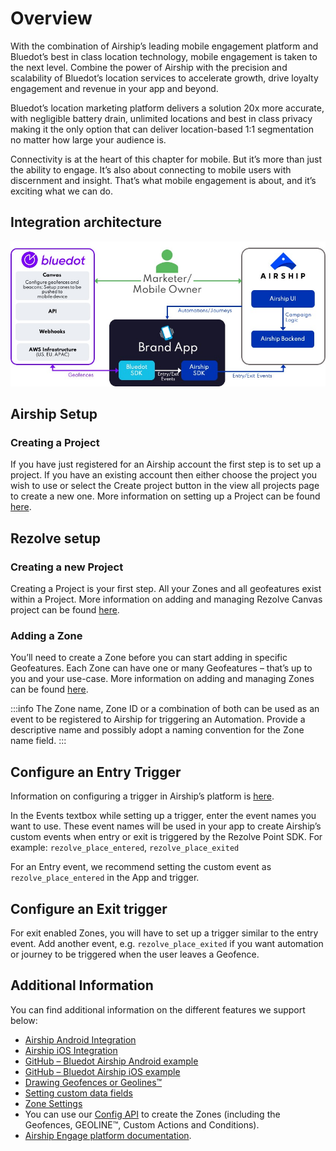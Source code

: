 Overview
===================

With the combination of Airship’s leading mobile engagement platform and Bluedot’s best in class location technology, mobile engagement is taken to the next level. Combine the power of Airship with the precision and scalability of Bluedot’s location services to accelerate growth, drive loyalty engagement and revenue in your app and beyond.

Bluedot’s location marketing platform delivers a solution 20x more accurate, with negligible battery drain, unlimited locations and best in class privacy making it the only option that can deliver location-based 1:1 segmentation no matter how large your audience is.

Connectivity is at the heart of this chapter for mobile. But it’s more than just the ability to engage. It’s also about connecting to mobile users with discernment and insight. That’s what mobile engagement is about, and it’s exciting what we can do.

Integration architecture
------------------------

![](../../assets/Bluedot-Airship-Architecture-Diagram.jpg)

Airship Setup
-------------

### Creating a Project

If you have just registered for an Airship account the first step is to set up a project. If you have an existing account then either choose the project you wish to use or select the Create project button in the view all projects page to create a new one. More information on setting up a Project can be found [here](https://docs.airship.com/tutorials/getting-started/messaging/create-project/).

Rezolve setup
-------------

### Creating a new Project

Creating a Project is your first step. All your Zones and all geofeatures exist within a Project. More information on adding and managing Rezolve Canvas project can be found [here](../../Canvas/Creating%20a%20new%20project.md).

### Adding a Zone

You’ll need to create a Zone before you can start adding in specific Geofeatures. Each Zone can have one or many Geofeatures – that’s up to you and your use-case. More information on adding and managing Zones can be found [here](../../Canvas/Add%20a%20new%20zone.md).

:::info
The Zone name, Zone ID or a combination of both can be used as an event to be registered to Airship for triggering an Automation. Provide a descriptive name and possibly adopt a naming convention for the Zone name field.
:::

Configure an Entry Trigger
--------------------------

Information on configuring a trigger in Airship’s platform is [here](https://docs.airship.com/tutorials/orchestration/automation/event-triggers/).

In the Events textbox while setting up a trigger, enter the event names you want to use. These event names will be used in your app to create Airship’s custom events when entry or exit is triggered by the Rezolve Point SDK. For example: `rezolve_place_entered`, `rezolve_place_exited`

For an Entry event, we recommend setting the custom event as `rezolve_place_entered` in the App and trigger.

Configure an Exit trigger
-------------------------

For exit enabled Zones, you will have to set up a trigger similar to the entry event. Add another event, e.g. `rezolve_place_exited` if you want automation or journey to be triggered when the user leaves a Geofence.

Additional Information
----------------------

You can find additional information on the different features we support below:

*   [Airship Android Integration](./Android.md)
*   [Airship iOS Integration](./iOS.md)
*   [GitHub – Bluedot Airship Android example](https://github.com/Bluedot-Innovation/BluedotAirshipDemoApp-Android)
*   [GitHub – Bluedot Airship iOS example](https://github.com/Bluedot-Innovation/PointSDK-UrbanAirshipIntegrationExample-iOS)
*   [Drawing Geofences or Geolines™](../../Canvas/Add%20a%20new%20zone.md)
*   [Setting custom data fields](../../Canvas/What%20is%20Zone%20custom%20data.md)
*   [Zone Settings](../../Canvas/What%20are%20Zone%20settings.md)
*   You can use our [Config API](../../APIs/Config%20API/Overview.md) to create the Zones (including the Geofences, GEOLINE™, Custom Actions and Conditions).
*   [Airship Engage platform documentation](https://docs.airship.com/tutorials/getting-started/messaging/set-up-account/).